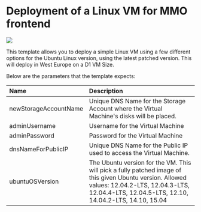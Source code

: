 # Deployment of a Linux VM for MMO frontend

<a href="https://portal.azure.com/#create/Microsoft.Template/uri/https%3A%2F%2Fraw.githubusercontent.com%2FOzGitele%2Flinuxproject%2Fmaster%2FTemplate%2Fazuredeploy.json" target="_blank">
    <img src="http://azuredeploy.net/deploybutton.png"/>
</a><a  target="_blank">




This template allows you to deploy a simple Linux VM using a few different options for the Ubuntu Linux version, using the latest patched version. This will deploy in West Europe on a D1 VM Size.

Below are the parameters that the template expects: 

| Name   | Description    |
|:--- |:---|
| newStorageAccountName  | Unique DNS Name for the Storage Account where the Virtual Machine's disks will be placed. |
| adminUsername  | Username for the Virtual Machine  |
| adminPassword  | Password for the Virtual Machine  |
| dnsNameForPublicIP  | Unique DNS Name for the Public IP used to access the Virtual Machine. |
| ubuntuOSVersion  | The Ubuntu version for the VM. This will pick a fully patched image of this given Ubuntu version. Allowed values: 12.04.2-LTS, 12.04.3-LTS, 12.04.4-LTS, 12.04.5-LTS, 12.10, 14.04.2-LTS, 14.10, 15.04 |
